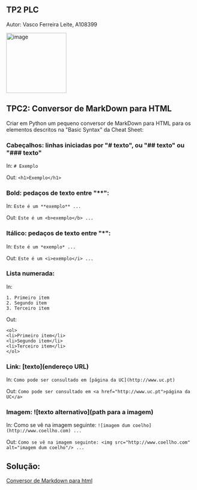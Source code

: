 ## TP2 PLC
Autor: Vasco Ferreira Leite, A108399

<img width="160" height="160" alt="image" src="https://github.com/user-attachments/assets/11b11f3a-8b42-4034-a669-ddf58d121b79" />

## TPC2: Conversor de MarkDown para HTML

Criar em Python um pequeno conversor de MarkDown para HTML para os elementos descritos na "Basic Syntax" da Cheat Sheet:

### Cabeçalhos: linhas iniciadas por "# texto", ou "## texto" ou "### texto"

In: `# Exemplo`

Out: `<h1>Exemplo</h1>`

### Bold: pedaços de texto entre "**":

In: `Este é um **exemplo** ...`

Out: `Este é um <b>exemplo</b> ...`

### Itálico: pedaços de texto entre "*":

In: `Este é um *exemplo* ...`

Out: `Este é um <i>exemplo</i> ...`

### Lista numerada:

In:
```
1. Primeiro item
2. Segundo item
3. Terceiro item
```

Out:
```
<ol>
<li>Primeiro item</li>
<li>Segundo item</li>
<li>Terceiro item</li>
</ol>
```

### Link: [texto](endereço URL)

In: `Como pode ser consultado em [página da UC](http://www.uc.pt)`

Out: `Como pode ser consultado em <a href="http://www.uc.pt">página da UC</a>`

### Imagem: ![texto alternativo](path para a imagem)

In: Como se vê na imagem seguinte: `![imagem dum coelho](http://www.coellho.com) ...`

Out: `Como se vê na imagem seguinte: <img src="http://www.coellho.com" alt="imagem dum coelho"/> ...`


## Solução:

[Conversor de Markdown para html](TPC2.py)
